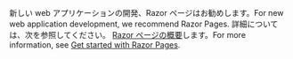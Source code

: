 <span data-ttu-id="84a46-101">新しい web アプリケーションの開発、Razor ページはお勧めします。</span><span class="sxs-lookup"><span data-stu-id="84a46-101">For new web application development, we recommend Razor Pages.</span></span> <span data-ttu-id="84a46-102">詳細については、次を参照してください。 [Razor ページの概要](/aspnet/core/tutorials/razor-pages/razor-pages-start)します。</span><span class="sxs-lookup"><span data-stu-id="84a46-102">For more information, see [Get started with Razor Pages](/aspnet/core/tutorials/razor-pages/razor-pages-start).</span></span>